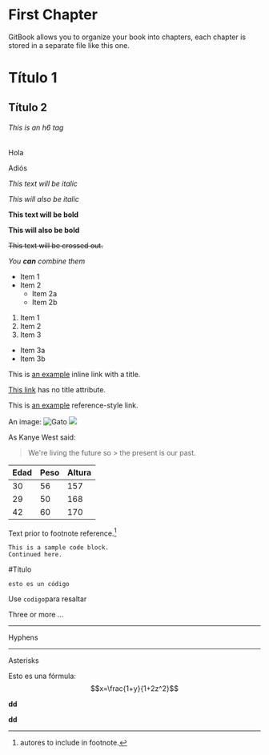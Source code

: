 # First Chapter

GitBook allows you to organize your book into chapters, each chapter is stored in a separate file like this one.

# Título 1 
## Título 2 
###### This is an h6 tag 

Hola

Adiós

*This text will be italic* 

_This will also be italic_ 

**This text will be bold** 

__This will also be bold__ 

~~This text will be crossed out.~~ 

_You **can** combine them_ 

* Item 1 
* Item 2 
   * Item 2a 
   * Item 2b 

1. Item 1 
2. Item 2 
3. Item 3 
 * Item 3a 
 * Item 3b 
 
This is [an example](http://example.com/ "Title") inline link with a title. 
 
[This link](http://example.net/) has no title attribute. 
 
This is [an example][psicamb] reference-style link. 
 
[psicamb]: http://www.psicamb.org/  "Psicologia Ambiental"

An image: ![Gato](/assets/image.jpg) ![](/assets/índice.jpg)

As Kanye West said: 
> We're living the future so > the present is our past. 

| Edad|Peso|Altura| 
| ---|---|---| 
| 30 | 56| 157|
| 29 | 50 |168| 
| 42 | 60 |170|

Text prior to footnote reference.[^2] 


    This is a sample code block. 
    Continued here.
     
#Título

```
esto es un código
```

Use `codigo`para resaltar



[^2]: autores to include in footnote. 


Three or more
...
 
--- 
Hyphens
 
*** 
Asterisks 

Esto es una fórmula: $$x=\frac{1+y}{1+2z^2}$$ 
 
**dd**

__dd__
 